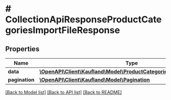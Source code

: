 # # CollectionApiResponseProductCategoriesImportFileResponse

## Properties

Name | Type | Description | Notes
------------ | ------------- | ------------- | -------------
**data** | [**\OpenAPI\Client\Kaufland\Model\ProductCategoriesImportFileResponse[]**](ProductCategoriesImportFileResponse.md) |  |
**pagination** | [**\OpenAPI\Client\Kaufland\Model\Pagination**](Pagination.md) |  | [optional]

[[Back to Model list]](../../README.md#models) [[Back to API list]](../../README.md#endpoints) [[Back to README]](../../README.md)
